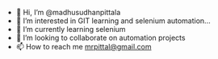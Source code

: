 - 👋 Hi, I’m @madhusudhanpittala
- 👀 I’m interested in GIT learning and selenium automation...
- 🌱 I’m currently learning selenium
- 💞️ I’m looking to collaborate on automation projects
- 📫 How to reach me mrpittal@gmail.com

<!---
madhusudhanpittala/madhusudhanpittala is a ✨ special ✨ repository because its `README.md` (this file) appears on your GitHub profile.
You can click the Preview link to take a look at your changes.
--->
